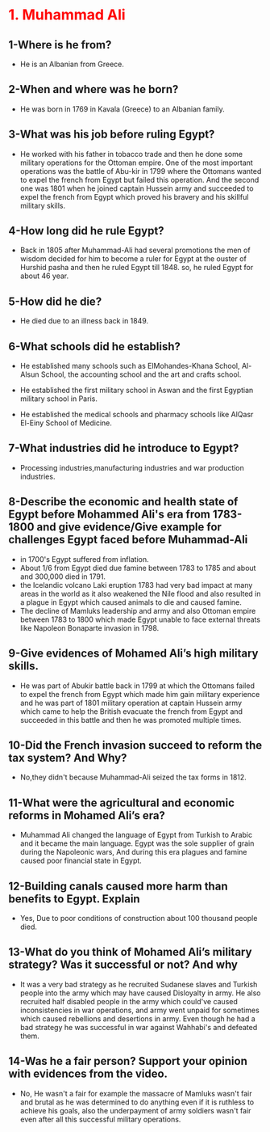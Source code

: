 # **<span style="color: Red">1. Muhammad Ali</span>**
## **1-Where is he from?**

- He is an Albanian from Greece.
## **2-When and where was he born?**

- He was born in 1769 in Kavala (Greece) to an Albanian family.

## **3-What was his job before ruling Egypt?**

- He worked with his father in tobacco trade and then he done some military operations for the Ottoman empire. One of the most important operations was the battle of Abu-kir in 1799 where the Ottomans wanted to expel the french from Egypt but failed this operation. And the second one was 1801 when he joined captain Hussein army and succeeded to expel the french from Egypt which proved his bravery and his skillful military skills.
## **4-How long did he rule Egypt?**

- Back in 1805 after Muhammad-Ali had several promotions the men of wisdom decided for him to become a ruler for Egypt at the ouster of Hurshid pasha and then he ruled Egypt till 1848. so, he ruled Egypt for about 46 year.


## **5-How did he die?**

- He died due to an illness back in 1849.

## **6-What schools did he establish?**

- He established many schools such as ElMohandes-Khana School, Al-Alsun School, the accounting school and the art and crafts school. 
  
- He established the first military school in Aswan and the first Egyptian military school in Paris.

- He established the medical schools and pharmacy schools like AlQasr El-Einy School of Medicine. 
## **7-What industries did he introduce to Egypt?**

- Processing industries,manufacturing industries and war production industries.
## **8-Describe the economic and health state of Egypt before Mohammed Ali's era from 1783-1800 and give evidence/Give example for challenges Egypt faced before Muhammad-Ali**

- in 1700's Egypt suffered from inflation.
- About 1/6 from Egypt died due famine between 1783 to 1785 and about and 300,000 died in 1791.
- the Icelandic volcano Laki eruption 1783 had very bad impact at many areas in the world as it also weakened the Nile flood and also resulted in a plague in Egypt which caused animals to die and caused famine.
- The decline of Mamluks leadership and army and also Ottoman empire between 1783 to 1800 which made Egypt unable to face external threats like Napoleon Bonaparte invasion in  1798.

## **9-Give evidences of Mohamed Ali’s high military skills.**

- He was part of Abukir battle back in 1799 at which the Ottomans failed to expel the french from Egypt which made him gain military experience and he was part of 1801 military operation at captain Hussein army which came to help the British evacuate the french from Egypt and succeeded in this battle and then he was promoted multiple times.
## **10-Did the French invasion succeed to reform the tax system? And Why?**
- No,they didn't because Muhammad-Ali seized the tax forms in 1812.

## **11-What were the agricultural and economic reforms in Mohamed Ali’s era?**

- Muhammad Ali changed the language of Egypt from Turkish to Arabic and it became the main language. Egypt was the sole supplier of grain during the Napoleonic wars, And during this era plagues and famine caused poor financial state in Egypt.


## **12-Building canals caused more harm than benefits to Egypt. Explain**

- Yes, Due to poor conditions of construction about 100 thousand people died.

## **13-What do you think of Mohamed Ali’s military strategy? Was it successful or not? And why**

- It was a very bad strategy as he recruited Sudanese slaves and Turkish people into the army which may have caused Disloyalty in army. He also recruited half disabled people in the army which could've caused inconsistencies in war operations, and army went unpaid for sometimes which caused rebellions and desertions in army. Even though he had a bad strategy he was successful in war against Wahhabi's and defeated them.
## **14-Was he a fair person? Support your opinion with evidences from the video.**

- No, He wasn't a fair for example the massacre of Mamluks wasn't fair and brutal as he was determined to do anything even if it is ruthless to achieve his goals, also the underpayment of army soldiers wasn't fair even after all this successful military operations.